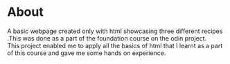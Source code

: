 # About
A basic webpage created only with html showcasing three different recipes .This was done as a part of the foundation course on the odin project.<br>This project enabled me to apply all the basics of html that I learnt as a part of this course and gave me some hands on experience.